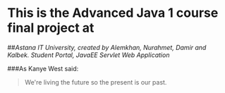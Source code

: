 # This is the Advanced Java 1 course final project at
##*Astana IT University, created by Alemkhan, Nurahmet, Damir and Kalbek. Student Portal, JavaEE Servlet Web Application*

###As Kanye West said:

> We're living the future so
> the present is our past.
